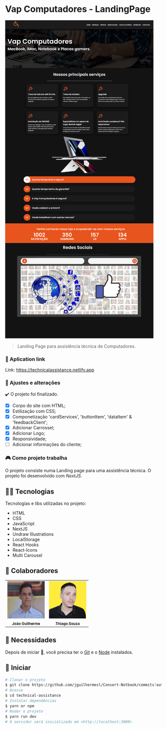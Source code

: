 # Vap Computadores - LandingPage

<!---Esses são exemplos. Veja https://shields.io para outras pessoas ou para personalizar este conjunto de escudos. Você pode querer incluir dependências, status do projeto e
 informações de licença aqui--->
<img src="./src/assets/assis1.png" alt="Landing Page Foto" />

> Landing Page para assistência técnica de Computadores. 

### :rocket: Aplication link

Link: https://technicalassistance.netlify.app

### 🔧 Ajustes e alterações

✔️ O projeto foi finalizado.

- [x] Corpo do site com HTML;
- [x] Estilização com CSS;
- [x] Componetização 'cardServices', 'buttonItem', 'dataItem' & 'feedbackClient';
- [x] Adicionar Carrossel; 
- [x] Adicionar Logo;
- [x] Responsividade;
- [ ] Adicionar informações do cliente; 

### 🎮 Como projeto trabalha

O projeto consiste numa Landing page para uma assistência técnica. 
O projeto foi desenvolvido com <i>NextJS</i>.

## 👨‍💻 Tecnologias
Tecnologias e libs utilizadas no projeto:
<ul>
    <li>HTML</li>
    <li>CSS</li>
    <li>JavaScript</li>
    <li>NextJS</li>
    <li>Undraw Illustrations</li>
    <li>LocalStorage</li>
    <li>React Hooks</li>
    <li>React-Icons</li>
    <li>Multi Carousel</li>
</ul>

## 🤝 Colaboradores

<table>
  <tr>
    <td align="center">
      <a href="https://www.linkedin.com/in/jguilhermesl/">
        <img src="./src/assets/gui.png" width="120px;" height="120px;" alt="Foto do João Guilherme no GitHub"/><br>
        <sub>
          <b>João Guilherme</b>
        </sub>
      </a>
    </td>
    <td align="center">
      <a href="https://www.linkedin.com/in/thiago-leal-de-souza-programador/">
        <img src="./src/assets/thiago.jpg" width="120px;" height="120px;" alt="Foto do Thiago Souza no GitHub"/><br>
        <sub>
          <b>Thiago Souza</b>
        </sub>
      </a>
    </td>
  </tr>
</table>

## :closed_book: Necessidades ##

Depois de iniciar :checkered_flag:, você precisa ter o  [Git](https://git-scm.com) e o [Node](https://nodejs.org/en/) instalados.

## :checkered_flag: Iniciar ##

```bash
# Clonar o projeto
$ git clone https://github.com/jguilhermesl/Consert-Notbook/commits?author=Thiagooffice
# Acesse
$ cd technical-assistance
# Instalar dependências
$ yarn or npm 
# Rodar o projeto
$ yarn run dev
# O servidor será inicializado em <http://localhost:3000>
```
